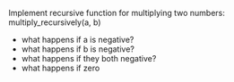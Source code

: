 Implement recursive function for multiplying two numbers:
multiply_recursively(a, b)

* what happens if a is negative?
* what happens if b is negative?
* what happens if they both negative?
* what happens if zero
